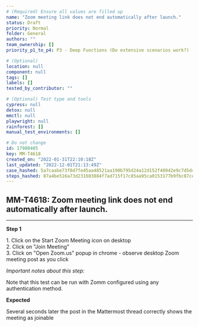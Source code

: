 ```yaml
---
# (Required) Ensure all values are filled up
name: "Zoom meeting link does not end automatically after launch."
status: Draft
priority: Normal
folder: General
authors: ""
team_ownership: []
priority_p1_to_p4: P3 - Deep Functions (Do extensive scenarios work?)

# (Optional)
location: null
component: null
tags: []
labels: []
tested_by_contributor: ""

# (Optional) Test type and tools
cypress: null
detox: null
mmctl: null
playwright: null
rainforest: []
manual_test_environments: []

# Do not change
id: 17980405
key: MM-T4618
created_on: "2022-01-31T22:10:18Z"
last_updated: "2022-12-01T21:13:49Z"
case_hashed: 5a7caabe73f8d7fe45aa48521aa190b795d24a12d152f40942e9c7d5d44061b9be7fe8075ac3c46bed15d28c4d110fcb
steps_hashed: 87a4be516a73d231603884f7ad715f17c85aa95ca0153177b9fbc87ceafac7c8962516e381211a101f6e39567aba3024
---
```


<!-- (Auto-generated) Based on frontmatter's "key" and "name" -->

## MM-T4618: Zoom meeting link does not end automatically after launch.

---

**Step 1**

1\. Click on the Start Zoom Meeting icon on desktop\
2\. Click on "Join Meeting"\
3\. Click on "Open Zoom.us" popup in chrome - observe desktop Zoom meeting post as you click

_Important notes about this step:_

Note that this test can be run with Zomm configured using any authentication method.

**Expected**

Several seconds later the post in the Mattermost thread correctly shows the meeting as joinable

